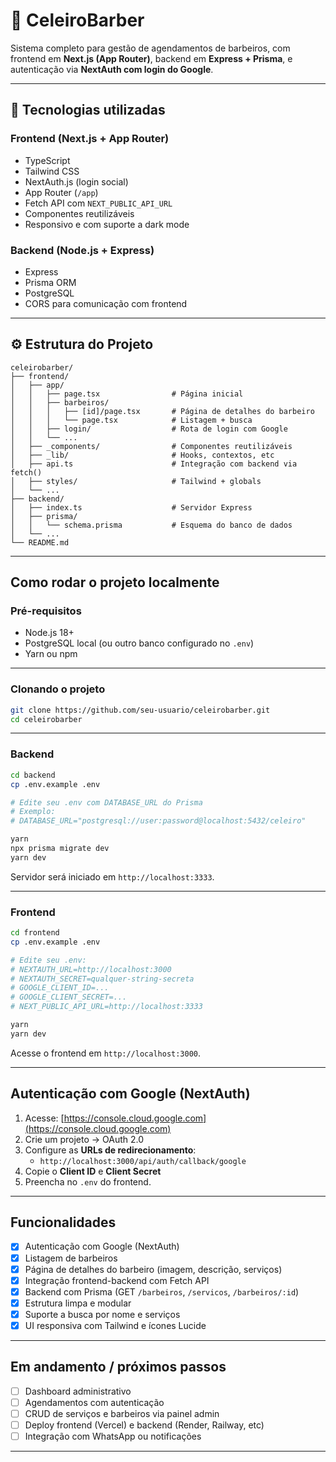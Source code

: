
# 💈 CeleiroBarber

Sistema completo para gestão de agendamentos de barbeiros, com frontend em **Next.js (App Router)**, backend em **Express + Prisma**, e autenticação via **NextAuth com login do Google**.

---

## 🧠 Tecnologias utilizadas

### Frontend (Next.js + App Router)
- TypeScript
- Tailwind CSS
- NextAuth.js (login social)
- App Router (`/app`)
- Fetch API com `NEXT_PUBLIC_API_URL`
- Componentes reutilizáveis
- Responsivo e com suporte a dark mode

### Backend (Node.js + Express)
- Express
- Prisma ORM
- PostgreSQL
- CORS para comunicação com frontend

---

## ⚙️ Estrutura do Projeto

```
celeirobarber/
├── frontend/
│   ├── app/
│   │   ├── page.tsx                # Página inicial
│   │   ├── barbeiros/
│   │   │   ├── [id]/page.tsx       # Página de detalhes do barbeiro
│   │   │   └── page.tsx            # Listagem + busca
│   │   ├── login/                  # Rota de login com Google
│   │   └── ...
│   ├── _components/                # Componentes reutilizáveis
│   ├── _lib/                       # Hooks, contextos, etc
│   ├── api.ts                      # Integração com backend via fetch()
│   ├── styles/                     # Tailwind + globals
│   └── ...
├── backend/
│   ├── index.ts                    # Servidor Express
│   ├── prisma/
│   │   └── schema.prisma           # Esquema do banco de dados
│   └── ...
└── README.md
```

---

## Como rodar o projeto localmente

### Pré-requisitos
- Node.js 18+
- PostgreSQL local (ou outro banco configurado no `.env`)
- Yarn ou npm

---

### Clonando o projeto

```bash
git clone https://github.com/seu-usuario/celeirobarber.git
cd celeirobarber
```

---

### Backend

```bash
cd backend
cp .env.example .env

# Edite seu .env com DATABASE_URL do Prisma
# Exemplo:
# DATABASE_URL="postgresql://user:password@localhost:5432/celeiro"

yarn
npx prisma migrate dev
yarn dev
```

Servidor será iniciado em `http://localhost:3333`.

---

### Frontend

```bash
cd frontend
cp .env.example .env

# Edite seu .env:
# NEXTAUTH_URL=http://localhost:3000
# NEXTAUTH_SECRET=qualquer-string-secreta
# GOOGLE_CLIENT_ID=...
# GOOGLE_CLIENT_SECRET=...
# NEXT_PUBLIC_API_URL=http://localhost:3333

yarn
yarn dev
```

Acesse o frontend em `http://localhost:3000`.

---

## Autenticação com Google (NextAuth)

1. Acesse: [https://console.cloud.google.com](https://console.cloud.google.com)
2. Crie um projeto → OAuth 2.0
3. Configure as **URLs de redirecionamento**:
   - `http://localhost:3000/api/auth/callback/google`
4. Copie o **Client ID** e **Client Secret**
5. Preencha no `.env` do frontend.

---

## Funcionalidades

- [x] Autenticação com Google (NextAuth)
- [x] Listagem de barbeiros
- [x] Página de detalhes do barbeiro (imagem, descrição, serviços)
- [x] Integração frontend-backend com Fetch API
- [x] Backend com Prisma (GET `/barbeiros`, `/servicos`, `/barbeiros/:id`)
- [x] Estrutura limpa e modular
- [x] Suporte a busca por nome e serviços
- [x] UI responsiva com Tailwind e ícones Lucide

---

## Em andamento / próximos passos

- [ ] Dashboard administrativo
- [ ] Agendamentos com autenticação
- [ ] CRUD de serviços e barbeiros via painel admin
- [ ] Deploy frontend (Vercel) e backend (Render, Railway, etc)
- [ ] Integração com WhatsApp ou notificações

---



